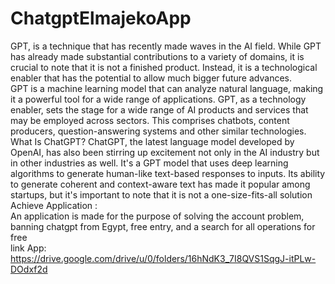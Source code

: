 # ChatgptElmajekoApp
GPT,  is a technique that has recently made waves in the AI field. While GPT has already made substantial contributions to a variety of domains, it is crucial to note that it is not a finished product. Instead, it is a technological enabler that has the potential to allow much bigger future advances.
<br>
GPT is a machine learning model that can analyze natural language, making it a powerful tool for a wide range of applications. GPT, as a technology enabler, sets the stage for a wide range of AI products and services that may be employed across sectors. This comprises chatbots, content producers, question-answering systems and other similar technologies.
<br>
What Is ChatGPT?
ChatGPT, the latest language model developed by OpenAI, has also been stirring up excitement not only in the AI industry but in other industries as well. It's a GPT model that uses deep learning algorithms to generate human-like text-based responses to inputs. Its ability to generate coherent and context-aware text has made it popular among startups, but it's important to note that it is not a one-size-fits-all solution
<br>
Achieve Application :
<br>
An application is made for the purpose of solving the account problem, banning chatgpt from Egypt, free entry, and a search for all operations for free
<br>
link App: https://drive.google.com/drive/u/0/folders/16hNdK3_7I8QVS1SqgJ-itPLw-DOdxf2d
